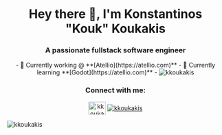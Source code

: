 <h1 align="center">Hey there 👋, I'm Konstantinos "Kouk" Koukakis</h1>
<h3 align="center">A passionate fullstack software engineer</h3>

 
<p align="center"> 
 - 🔭 Currently working @ **[Atellio](https://atellio.com)**
 - 🌱 Currently learning **[Godot](https://atellio.com)**
 - <img src="https://komarev.com/ghpvc/?username=kkoukakis&label=Profile%20views&color=0cca78&style=flat" alt="kkoukakis" />
</p>

<h3 align="center">Connect with me:</h3>
<p align="center">
<a href="https://linkedin.com/in/kkoukakis" target="blank"><img align="center" src="https://raw.githubusercontent.com/rahuldkjain/github-profile-readme-generator/master/src/images/icons/Social/linked-in-alt.svg" alt="kkoukakis" height="30" width="40" /></a>
  <a href="https://youtube.com/@kkoukakis" target="blank"><img align="center" src="https://img.shields.io/youtube/channel/views/UCBadUaR6D4FPbwCp1Q8hXFQ?logoColor=red&style=social" alt="kkoukakis" /></a>
</p>
<p><img align="center" src="https://github-readme-stats.vercel.app/api/top-langs?username=kkoukakis&show_icons=true&theme=dark&locale=en&layout=compact" alt="kkoukakis" /></p>
 


